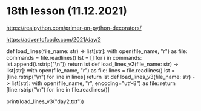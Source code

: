 # 18th lesson (11.12.2021)

https://realpython.com/primer-on-python-decorators/ </p>
https://adventofcode.com/2021/day/2

def load_lines(file_name: str) -> list[str]:
    with open(file_name, "r") as file:
        commands = file.readlines()
    lst = []
    for i in commands:
        lst.append(i.rstrip("\n"))
    return lst
def load_lines_v2(file_name: str) -> list[str]:
    with open(file_name, "r") as file:
        lines = file.readlines()
        lst = [line.rstrip("\n") for line in lines]
        return lst
def load_lines_v3(file_name: str) -> list[str]:
    with open(file_name, "r", encoding="utf-8") as file:
        return [line.rstrip("\n") for line in file.readlines()]
    
print(load_lines_v3("day2.txt"))
